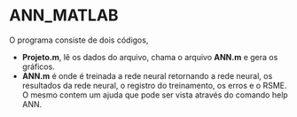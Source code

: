# ANN_MATLAB
O programa consiste de dois códigos, 

- **Projeto.m**, lê os dados do arquivo, chama o arquivo **ANN.m** e gera os gráficos. 
- **ANN.m** é onde é treinada a rede neural retornando a rede neural, os resultados da rede neural, o registro do treinamento, os erros e o RSME. O mesmo contem um ajuda que pode ser vista através do comando help ANN.
